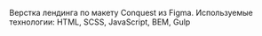 Верстка лендинга по макету Conquest из Figma. Используемые технологии: HTML, SCSS, JavaScript, BEM, Gulp
